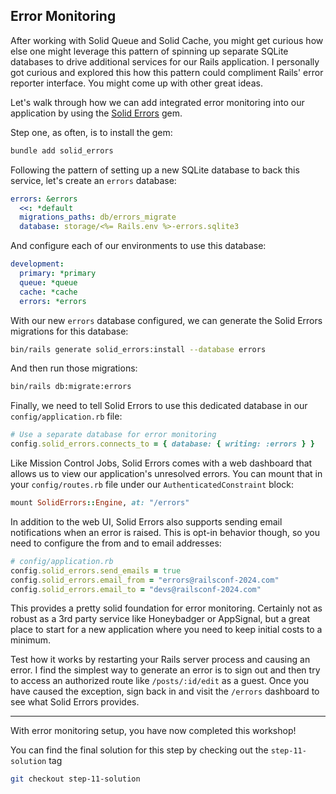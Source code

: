 ## Error Monitoring

After working with Solid Queue and Solid Cache, you might get curious how else one might leverage this pattern of spinning up separate SQLite databases to drive additional services for our Rails application. I personally got curious and explored this how this pattern could compliment Rails' error reporter interface. You might come up with other great ideas.

Let's walk through how we can add integrated error monitoring into our application by using the [Solid Errors](https://github.com/fractaledmind/solid_errors) gem.

Step one, as often, is to install the gem:

```sh
bundle add solid_errors
```

Following the pattern of setting up a new SQLite database to back this service, let's create an `errors` database:

```yaml
errors: &errors
  <<: *default
  migrations_paths: db/errors_migrate
  database: storage/<%= Rails.env %>-errors.sqlite3
```

And configure each of our environments to use this database:

```yaml
development:
  primary: *primary
  queue: *queue
  cache: *cache
  errors: *errors
```

With our new `errors` database configured, we can generate the Solid Errors migrations for this database:

```sh
bin/rails generate solid_errors:install --database errors
```

And then run those migrations:

```sh
bin/rails db:migrate:errors
```

Finally, we need to tell Solid Errors to use this dedicated database in our `config/application.rb` file:

```ruby
# Use a separate database for error monitoring
config.solid_errors.connects_to = { database: { writing: :errors } }
```

Like Mission Control Jobs, Solid Errors comes with a web dashboard that allows us to view our application's unresolved errors. You can mount that in your `config/routes.rb` file under our `AuthenticatedConstraint` block:

```ruby
mount SolidErrors::Engine, at: "/errors"
```

In addition to the web UI, Solid Errors also supports sending email notifications when an error is raised. This is opt-in behavior though, so you need to configure the from and to email addresses:

```ruby
# config/application.rb
config.solid_errors.send_emails = true
config.solid_errors.email_from = "errors@railsconf-2024.com"
config.solid_errors.email_to = "devs@railsconf-2024.com"
```

This provides a pretty solid foundation for error monitoring. Certainly not as robust as a 3rd party service like Honeybadger or AppSignal, but a great place to start for a new application where you need to keep initial costs to a minimum.

Test how it works by restarting your Rails server process and causing an error. I find the simplest way to generate an error is to sign out and then try to access an authorized route like `/posts/:id/edit` as a guest. Once you have caused the exception, sign back in and visit the `/errors` dashboard to see what Solid Errors provides.

- - -

With error monitoring setup, you have now completed this workshop!

You can find the final solution for this step by checking out the `step-11-solution` tag

```sh
git checkout step-11-solution
```
